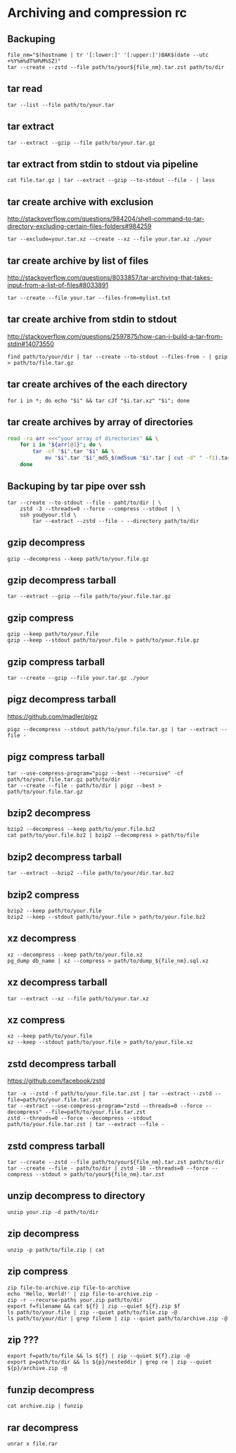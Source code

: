 # Archiving and compression rc

## Backuping

    file_nm="$(hostname | tr '[:lower:]' '[:upper:]')BAK$(date --utc +%Y%m%dT%H%M%SZ)"
    tar --create --zstd --file path/to/your${file_nm}.tar.zst path/to/dir

## tar read

    tar --list --file path/to/your.tar

## tar extract

    tar --extract --gzip --file path/to/your.tar.gz

## tar extract from stdin to stdout via pipeline

    cat file.tar.gz | tar --extract --gzip --to-stdout --file - | less

## tar create archive with exclusion

<http://stackoverflow.com/questions/984204/shell-command-to-tar-directory-excluding-certain-files-folders#984259>

    tar --exclude=your.tar.xz --create --xz --file your.tar.xz ./your

## tar create archive by list of files

<http://stackoverflow.com/questions/8033857/tar-archiving-that-takes-input-from-a-list-of-files#8033891>

    tar --create --file your.tar --files-from=mylist.txt

## tar create archive from stdin to stdout

<http://stackoverflow.com/questions/2597875/how-can-i-build-a-tar-from-stdin#14073550>

    find path/to/your/dir | tar --create --to-stdout --files-from - | gzip > path/to/file.tar.gz

## tar create archives of the each directory

    for i in *; do echo "$i" && tar cJf "$i.tar.xz" "$i"; done

## tar create archives by array of directories

```sh
read -ra arr <<<"your array of directories" && \
    for i in "${arr[@]}"; do \
        tar -cf "$i".tar "$i" && \
            mv "$i".tar "$i"_md5_$(md5sum "$i".tar | cut -d" " -f1).tar ; \
    done
```

## Backuping by tar pipe over ssh

    tar --create --to-stdout --file - paht/to/dir | \
        zstd -3 --threads=0 --force --compress --stdout | \
        ssh you@your.tld \
            tar --extract --zstd --file - --directory path/to/dir

## gzip decompress

    gzip --decompress --keep path/to/your.file.gz

## gzip decompress tarball

    tar --extract --gzip --file path/to/your.file.tar.gz

## gzip compress

    gzip --keep path/to/your.file
    gzip --keep --stdout path/to/your.file > path/to/your.file.gz

## gzip compress tarball

    tar --create --gzip --file your.tar.gz ./your

## pigz decompress tarball

<https://github.com/madler/pigz>

    pigz --decompress --stdout path/to/your.file.tar.gz | tar --extract --file -

## pigz compress tarball

    tar --use-compress-program="pigz --best --recursive" -cf path/to/your.file.tar.gz path/to/dir
    tar --create --file - path/to/dir | pigz --best > path/to/your.file.tar.gz

## bzip2 decompress

    bzip2 --decompress --keep path/to/your.file.bz2
    cat path/to/your.file.bz2 | bzip2 --decompress > path/to/file

## bzip2 decompress tarball

    tar --extract --bzip2 --file path/to/your/dir.tar.bz2

## bzip2 compress

    bzip2 --keep path/to/your.file
    bzip2 --keep --stdout path/to/your.file > path/to/your.file.bz2

## xz decompress

    xz --decompress --keep path/to/your.file.xz
    pg_dump db_name | xz --compress > path/to/dump_${file_nm}.sql.xz

## xz decompress tarball

    tar --extract --xz --file path/to/your.tar.xz

## xz compress

    xz --keep path/to/your.file
    xz --keep --stdout path/to/your.file > path/to/your.file.xz

## zstd decompress tarball

<https://github.com/facebook/zstd>

    tar -x --zstd -f path/to/your.file.tar.zst | tar --extract --zstd --file=path/to/your.file.tar.zst
    tar --extract --use-compress-program="zstd --threads=0 --force --decompress" --file=path/to/your.file.tar.zst
    zstd --threads=0 --force --decompress --stdout path/to/your.file.tar.zst | tar --extract --file -

## zstd compress tarball

    tar --create --zstd --file path/to/your${file_nm}.tar.zst path/to/dir
    tar --create --file - path/to/dir | zstd -10 --threads=0 --force --compress --stdout > path/to/your${file_nm}.tar.zst

## unzip decompress to directory

    unzip your.zip -d path/to/dir

## zip decompress

    unzip -p path/to/file.zip | cat

## zip compress

    zip file-to-archive.zip file-to-archive
    echo 'Hello, World!' | zip file-to-archive.zip -
    zip -r --recurse-paths your.zip path/to/dir
    export f=filename && cat ${f} | zip --quiet ${f}.zip $f
    ls path/to/your.file | zip --quiet path/to/file.zip -@
    ls path/to/your/dir | grep filenm | zip --quiet path/to/archive.zip -@

## zip ???

    export f=path/to/file && ls ${f} | zip --quiet ${f}.zip -@
    export p=path/to/dir && ls ${p}/nesteddir | grep re | zip --quiet ${p}/archive.zip -@

## funzip decompress

    cat archive.zip | funzip

## rar decompress

    unrar x file.rar
